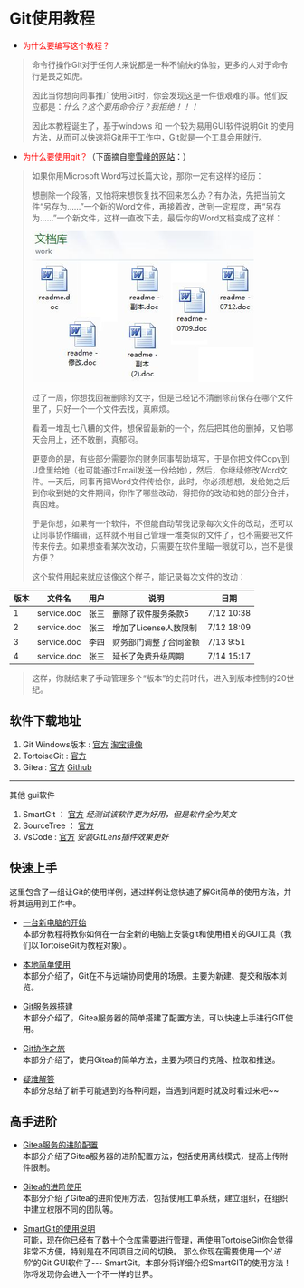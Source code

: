 # Git使用教程

- <font color="red">为什么要编写这个教程？</font>
> 命令行操作Git对于任何人来说都是一种不愉快的体验，更多的人对于命令行是畏之如虎。
>
> 因此当你想向同事推广使用Git时，你会发现这是一件很艰难的事。他们反应都是：*什么？这个要用命令行？我拒绝！！！*
>
> 因此本教程诞生了，基于windows 和 一个较为易用GUI软件说明Git 的使用方法，从而可以快速将Git用于工作中，Git就是一个工具会用就行。

- <font color="red">为什么要使用git？</font>（下面摘自[廖雪峰的网站](https://www.liaoxuefeng.com/wiki/0013739516305929606dd18361248578c67b8067c8c017b000/001373962845513aefd77a99f4145f0a2c7a7ca057e7570000)：）
> 如果你用Microsoft Word写过长篇大论，那你一定有这样的经历：
>
> 想删除一个段落，又怕将来想恢复找不回来怎么办？有办法，先把当前文件“另存为……”一个新的Word文件，再接着改，改到一定程度，再“另存为……”一个新文件，这样一直改下去，最后你的Word文档变成了这样：
>
> ![lots-of-docs](./img/0.jpg)
>
> 过了一周，你想找回被删除的文字，但是已经记不清删除前保存在哪个文件里了，只好一个一个文件去找，真麻烦。
>
> 看着一堆乱七八糟的文件，想保留最新的一个，然后把其他的删掉，又怕哪天会用上，还不敢删，真郁闷。
>
> 更要命的是，有些部分需要你的财务同事帮助填写，于是你把文件Copy到U盘里给她（也可能通过Email发送一份给她），然后，你继续修改Word文件。一天后，同事再把Word文件传给你，此时，你必须想想，发给她之后到你收到她的文件期间，你作了哪些改动，得把你的改动和她的部分合并，真困难。
>
> 于是你想，如果有一个软件，不但能自动帮我记录每次文件的改动，还可以让同事协作编辑，这样就不用自己管理一堆类似的文件了，也不需要把文件传来传去。如果想查看某次改动，只需要在软件里瞄一眼就可以，岂不是很方便？
>
> 这个软件用起来就应该像这个样子，能记录每次文件的改动：
>
| 版本 | 文件名 | 用户 | 说明 | 日期 |
| ---- | ------ | ---- | ---- | ---- |
| 1 | service.doc | 张三 | 删除了软件服务条款5 | 7/12 10:38 |
| 2 | service.doc | 张三 | 增加了License人数限制 | 7/12 18:09 |
| 3 | service.doc | 李四 | 财务部门调整了合同金额 | 7/13 9:51 |
| 4 | service.doc | 张三 | 延长了免费升级周期 | 7/14 15:17 |
> 这样，你就结束了手动管理多个“版本”的史前时代，进入到版本控制的20世纪。

## 软件下载地址

1. Git Windows版本 : [官方](https://git-scm.com/download/win)   [淘宝镜像](https://npm.taobao.org/mirrors/git-for-windows/)
1. TortoiseGit : [官方](https://tortoisegit.org/download/)
1. Gitea : [官方](https://dl.gitea.io/gitea/)  [Github](https://github.com/go-gitea/gitea/releases)

------
其他 gui软件
1. SmartGit ： [官方](https://www.syntevo.com/smartgit/download/) *经测试该软件更为好用，但是软件全为英文*
1. SourceTree ： [官方](https://www.sourcetreeapp.com/)
1. VsCode : [官方](https://code.visualstudio.com/)  *安装GitLens插件效果更好*

## 快速上手
这里包含了一组让Git的使用样例，通过样例让您快速了解Git简单的使用方法，并将其运用到工作中。

- [一台新电脑的开始](./快速上手/一台新电脑的开始/)  
    本部分教程将教你如何在一台全新的电脑上安装git和使用相关的GUI工具（我们以TortoiseGit为教程对象）。
 
- [本地简单使用](./快速上手/本地简单使用/)  
    本部分介绍了，Git在不与远端协同使用的场景。主要为新建、提交和版本浏览。
    
- [Git服务器搭建](./快速上手/Git服务器搭建/)  
    本部分介绍了，Gitea服务器的简单搭建了配置方法，可以快速上手进行GIT使用。

- [Git协作之旅](./快速上手/Git协作之旅/)  
    本部分介绍了，使用Gitea的简单方法，主要为项目的克隆、拉取和推送。
     
- [疑难解答](./快速上手/疑难解答/)  
    本部分总结了新手可能遇到的各种问题，当遇到问题时就及时看过来吧~~

## 高手进阶

- [Gitea服务的进阶配置](./高手进阶/Gitea服务的进阶配置/)  
    本部分介绍了Gitea服务器的进阶配置方法，包括使用离线模式，提高上传附件限制。

- [Gitea的进阶使用](./高手进阶/Gitea的进阶使用/)  
    本部分介绍了Gitea的进阶使用方法，包括使用工单系统，建立组织，在组织中建立权限不同的团队等。

- [SmartGit的使用说明](./高手进阶/SmartGit的使用说明/)  
    可能，现在你已经有了数十个仓库需要进行管理，再使用TortoiseGit你会觉得非常不方便，特别是在不同项目之间的切换。
    那么你现在需要使用一个'*进阶*'的Git GUI软件了--- SmartGit。本部分将详细介绍SmartGIT的使用方法！你将发现你会进入一个不一样的世界。